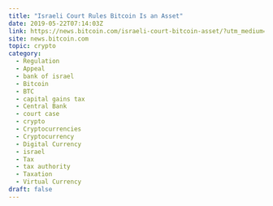 ```yaml
---
title: "Israeli Court Rules Bitcoin Is an Asset"
date: 2019-05-22T07:14:03Z
link: https://news.bitcoin.com/israeli-court-bitcoin-asset/?utm_medium=RSS&utm_source=hune
site: news.bitcoin.com
topic: crypto
category:
  - Regulation
  - Appeal
  - bank of israel
  - Bitcoin
  - BTC
  - capital gains tax
  - Central Bank
  - court case
  - crypto
  - Cryptocurrencies
  - Cryptocurrency
  - Digital Currency
  - israel
  - Tax
  - tax authority
  - Taxation
  - Virtual Currency
draft: false
---
```

